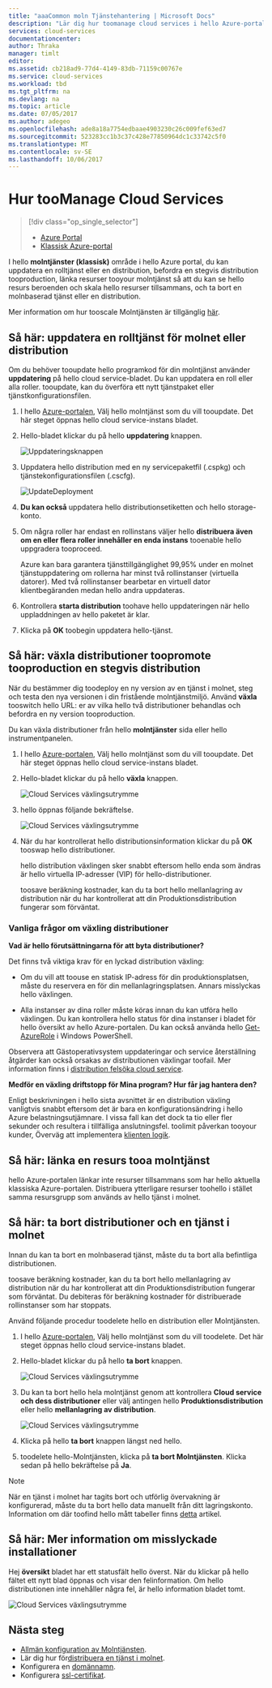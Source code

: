 ```yaml
---
title: "aaaCommon moln Tjänstehantering | Microsoft Docs"
description: "Lär dig hur toomanage cloud services i hello Azure-portalen. Dessa exempel används hello Azure-portalen."
services: cloud-services
documentationcenter: 
author: Thraka
manager: timlt
editor: 
ms.assetid: cb218ad9-77d4-4149-83db-71159c00767e
ms.service: cloud-services
ms.workload: tbd
ms.tgt_pltfrm: na
ms.devlang: na
ms.topic: article
ms.date: 07/05/2017
ms.author: adegeo
ms.openlocfilehash: ade8a18a7754edbaae4903230c26c009fef63ed7
ms.sourcegitcommit: 523283cc1b3c37c428e77850964dc1c33742c5f0
ms.translationtype: MT
ms.contentlocale: sv-SE
ms.lasthandoff: 10/06/2017
---
```

# <a name="how-toomanage-cloud-services"></a>Hur tooManage Cloud Services
> [!div class="op_single_selector"]
> * [Azure Portal](cloud-services-how-to-manage-portal.md)
> * [Klassisk Azure-portal](cloud-services-how-to-manage.md)
>
>

I hello **molntjänster (klassisk)** område i hello Azure portal, du kan uppdatera en rolltjänst eller en distribution, befordra en stegvis distribution tooproduction, länka resurser tooyour molntjänst så att du kan se hello resurs beroenden och skala hello resurser tillsammans, och ta bort en molnbaserad tjänst eller en distribution.

Mer information om hur tooscale Molntjänsten är tillgänglig [här](cloud-services-how-to-scale-portal.md).

## <a name="how-to-update-a-cloud-service-role-or-deployment"></a>Så här: uppdatera en rolltjänst för molnet eller distribution
Om du behöver tooupdate hello programkod för din molntjänst använder **uppdatering** på hello cloud service-bladet. Du kan uppdatera en roll eller alla roller. tooupdate, kan du överföra ett nytt tjänstpaket eller tjänstkonfigurationsfilen.

1. I hello [Azure-portalen][Azure portal], Välj hello molntjänst som du vill tooupdate. Det här steget öppnas hello cloud service-instans bladet.
2. Hello-bladet klickar du på hello **uppdatering** knappen.

    ![Uppdateringsknappen](./media/cloud-services-how-to-manage-portal/update-button.png)

3. Uppdatera hello distribution med en ny servicepaketfil (.cspkg) och tjänstekonfigurationsfilen (.cscfg).

    ![UpdateDeployment](./media/cloud-services-how-to-manage-portal/update-blade.png)

4. **Du kan också** uppdatera hello distributionsetiketten och hello storage-konto.
5. Om några roller har endast en rollinstans väljer hello **distribuera även om en eller flera roller innehåller en enda instans** tooenable hello uppgradera tooproceed.

    Azure kan bara garantera tjänsttillgänglighet 99,95% under en molnet tjänstuppdatering om rollerna har minst två rollinstanser (virtuella datorer). Med två rollinstanser bearbetar en virtuell dator klientbegäranden medan hello andra uppdateras.

6. Kontrollera **starta distribution** toohave hello uppdateringen när hello uppladdningen av hello paketet är klar.
7. Klicka på **OK** toobegin uppdatera hello-tjänst.

## <a name="how-to-swap-deployments-toopromote-a-staged-deployment-tooproduction"></a>Så här: växla distributioner toopromote tooproduction en stegvis distribution
När du bestämmer dig toodeploy en ny version av en tjänst i molnet, steg och testa den nya versionen i din fristående molntjänstmiljö. Använd **växla** tooswitch hello URL: er av vilka hello två distributioner behandlas och befordra en ny version tooproduction.

Du kan växla distributioner från hello **molntjänster** sida eller hello instrumentpanelen.

1. I hello [Azure-portalen][Azure portal], Välj hello molntjänst som du vill tooupdate. Det här steget öppnas hello cloud service-instans bladet.
2. Hello-bladet klickar du på hello **växla** knappen.

    ![Cloud Services växlingsutrymme](./media/cloud-services-how-to-manage-portal/swap-button.png)

3. hello öppnas följande bekräftelse.

    ![Cloud Services växlingsutrymme](./media/cloud-services-how-to-manage-portal/swap-prompt.png)

4. När du har kontrollerat hello distributionsinformation klickar du på **OK** tooswap hello distributioner.

    hello distribution växlingen sker snabbt eftersom hello enda som ändras är hello virtuella IP-adresser (VIP) för hello-distributioner.

    toosave beräkning kostnader, kan du ta bort hello mellanlagring av distribution när du har kontrollerat att din Produktionsdistribution fungerar som förväntat.

### <a name="common-questions-about-swapping-deployments"></a>Vanliga frågor om växling distributioner

**Vad är hello förutsättningarna för att byta distributioner?**

Det finns två viktiga krav för en lyckad distribution växling:

- Om du vill att toouse en statisk IP-adress för din produktionsplatsen, måste du reservera en för din mellanlagringsplatsen. Annars misslyckas hello växlingen.

- Alla instanser av dina roller måste köras innan du kan utföra hello växlingen. Du kan kontrollera hello status för dina instanser i bladet för hello översikt av hello Azure-portalen. Du kan också använda hello [Get-AzureRole](/powershell/module/azure/get-azurerole?view=azuresmps-3.7.0) i Windows PowerShell.

Observera att Gästoperativsystem uppdateringar och service återställning åtgärder kan också orsakas av distributionen växlingar toofail. Mer information finns i [distribution felsöka cloud service](cloud-services-troubleshoot-deployment-problems.md).

**Medför en växling driftstopp för Mina program? Hur får jag hantera den?**

Enligt beskrivningen i hello sista avsnittet är en distribution växling vanligtvis snabbt eftersom det är bara en konfigurationsändring i hello Azure belastningsutjämnare. I vissa fall kan det dock ta tio eller fler sekunder och resultera i tillfälliga anslutningsfel. toolimit påverkan tooyour kunder, Överväg att implementera [klienten logik](../best-practices-retry-general.md).

## <a name="how-to-link-a-resource-tooa-cloud-service"></a>Så här: länka en resurs tooa molntjänst
hello Azure-portalen länkar inte resurser tillsammans som har hello aktuella klassiska Azure-portalen. Distribuera ytterligare resurser toohello i stället samma resursgrupp som används av hello tjänst i molnet.

## <a name="how-to-delete-deployments-and-a-cloud-service"></a>Så här: ta bort distributioner och en tjänst i molnet
Innan du kan ta bort en molnbaserad tjänst, måste du ta bort alla befintliga distributionen.

toosave beräkning kostnader, kan du ta bort hello mellanlagring av distribution när du har kontrollerat att din Produktionsdistribution fungerar som förväntat. Du debiteras för beräkning kostnader för distribuerade rollinstanser som har stoppats.

Använd följande procedur toodelete hello en distribution eller Molntjänsten.

1. I hello [Azure-portalen][Azure portal], Välj hello molntjänst som du vill toodelete. Det här steget öppnas hello cloud service-instans bladet.
2. Hello-bladet klickar du på hello **ta bort** knappen.

    ![Cloud Services växlingsutrymme](./media/cloud-services-how-to-manage-portal/delete-button.png)

3. Du kan ta bort hello hela molntjänst genom att kontrollera **Cloud service och dess distributioner** eller välj antingen hello **Produktionsdistribution** eller hello **mellanlagring av distribution**.

    ![Cloud Services växlingsutrymme](./media/cloud-services-how-to-manage-portal/delete-blade.png)

4. Klicka på hello **ta bort** knappen längst ned hello.
5. toodelete hello-Molntjänsten, klicka på **ta bort Molntjänsten**. Klicka sedan på hello bekräftelse på **Ja**.

> [!NOTE]
> När en tjänst i molnet har tagits bort och utförlig övervakning är konfigurerad, måste du ta bort hello data manuellt från ditt lagringskonto. Information om där toofind hello mått tabeller finns [detta](cloud-services-how-to-monitor.md) artikel.


## <a name="how-to-find-more-information-about-failed-deployments"></a>Så här: Mer information om misslyckade installationer
Hej **översikt** bladet har ett statusfält hello överst. När du klickar på hello fältet ett nytt blad öppnas och visar den felinformation. Om hello distributionen inte innehåller några fel, är hello information bladet tomt.

![Cloud Services växlingsutrymme](./media/cloud-services-how-to-manage-portal/status-info.png)



[Azure portal]: https://portal.azure.com

## <a name="next-steps"></a>Nästa steg
* [Allmän konfiguration av Molntjänsten](cloud-services-how-to-configure-portal.md).
* Lär dig hur för[distribuera en tjänst i molnet](cloud-services-how-to-create-deploy-portal.md).
* Konfigurera en [domännamn](cloud-services-custom-domain-name-portal.md).
* Konfigurera [ssl-certifikat](cloud-services-configure-ssl-certificate-portal.md).
